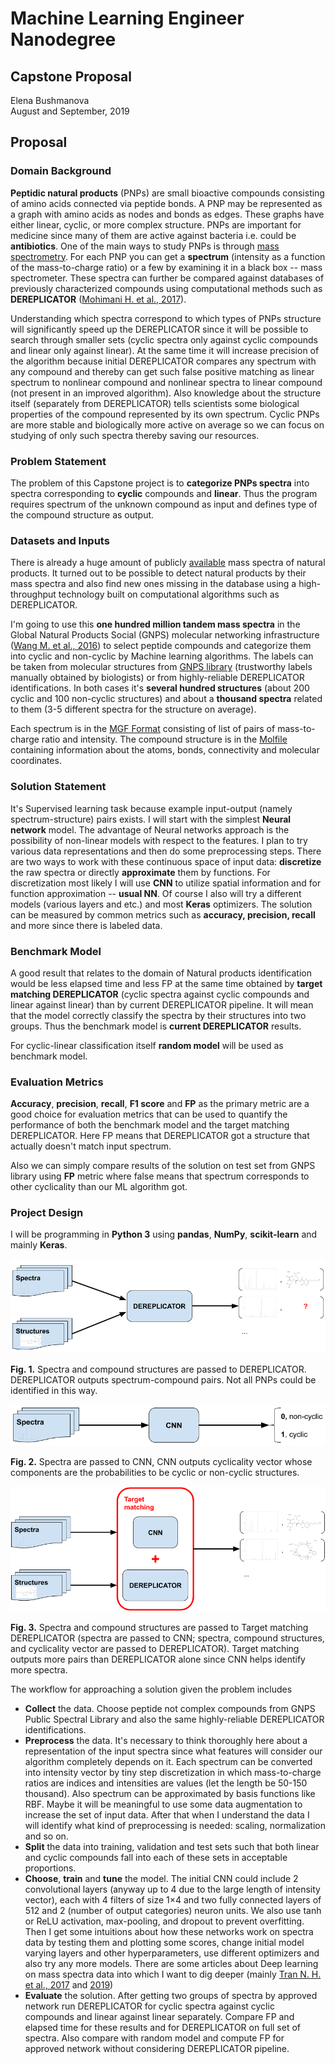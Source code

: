 # Machine Learning Engineer Nanodegree
## Capstone Proposal
Elena Bushmanova  
August and September, 2019

## Proposal
<!-- _(approx. 2-3 pages)_ -->

### Domain Background
<!-- _(approx. 1-2 paragraphs)_ -->

<!-- In this section, provide brief details on the background information of the domain from which the project is proposed. Historical information relevant to the project should be included. It should be clear how or why a problem in the domain can or should be solved. Related academic research should be appropriately cited in this section, including why that research is relevant. Additionally, a discussion of your personal motivation for investigating a particular problem in the domain is encouraged but not required. -->

**Peptidic natural products** (PNPs) are small bioactive compounds consisting of amino acids connected via peptide bonds. A PNP may be represented as a graph with amino acids as nodes and bonds as edges. These graphs have either linear, cyclic, or more complex structure. PNPs are important for medicine since many of them are active against bacteria i.e. could be **antibiotics**. One of the main ways to study PNPs is through [mass spectrometry](https://en.wikipedia.org/wiki/Mass_spectrometry). For each PNP you can get a **spectrum** (intensity as a function of the mass-to-charge ratio) or a few by examining it in a black box -- mass spectrometer. These spectra can further be compared against databases of previously characterized compounds using computational methods such as **DEREPLICATOR** ([Mohimani H. et al., 2017](https://www.nature.com/articles/nchembio.2219)).

Understanding which spectra correspond to which types of PNPs structure will significantly speed up the DEREPLICATOR since it will be possible to search through smaller sets (cyclic spectra only against cyclic compounds and linear only against linear). At the same time it will increase precision of the algorithm because initial DEREPLICATOR compares any spectrum with any compound and thereby can get such false positive matching as linear spectrum to nonlinear compound and nonlinear spectra to linear compound (not present in an improved algorithm). Also knowledge about the structure itself (separately from DEREPLICATOR) tells scientists some biological properties of the compound represented by its own spectrum. Cyclic PNPs are more stable and biologically more active on average so we can focus on studying of only such spectra thereby saving our resources.

### Problem Statement
<!-- _(approx. 1 paragraph)_ -->

<!-- In this section, clearly describe the problem that is to be solved. The problem described should be well defined and should have at least one relevant potential solution. Additionally, describe the problem thoroughly such that it is clear that the problem is quantifiable (the problem can be expressed in mathematical or logical terms) , measurable (the problem can be measured by some metric and clearly observed), and replicable (the problem can be reproduced and occurs more than once). -->

The problem of this Capstone project is to **categorize PNPs spectra** into spectra corresponding to **cyclic** compounds and **linear**. Thus the program requires spectrum of the unknown compound as input and defines type of the compound structure as output.

### Datasets and Inputs
<!-- _(approx. 2-3 paragraphs)_ -->

<!-- In this section, the dataset(s) and/or input(s) being considered for the project should be thoroughly described, such as how they relate to the problem and why they should be used. Information such as how the dataset or input is (was) obtained, and the characteristics of the dataset or input, should be included with relevant references and citations as necessary It should be clear how the dataset(s) or input(s) will be used in the project and whether their use is appropriate given the context of the problem. -->

There is already a huge amount of publicly [available](https://gnps.ucsd.edu/) mass spectra of natural products. It turned out to be possible to detect natural products by their mass spectra and also find new ones missing in the database using a high-throughput technology built on computational algorithms such as DEREPLICATOR.

I'm going to use this **one hundred million tandem mass spectra** in the Global Natural Products Social (GNPS) molecular networking infrastructure ([Wang M. et al., 2016](https://www.nature.com/articles/nbt.3597)) to select peptide compounds and categorize them into cyclic and non-cyclic by Machine learning algorithms. The labels can be taken from molecular structures from [GNPS library](https://gnps.ucsd.edu/ProteoSAFe/gnpslibrary.jsp?library=GNPS-LIBRARY#%7B%22Library_Class_input%22%3A%221%7C%7C2%7C%7C3%7C%7CEXACT%22%7D) (trustworthy labels manually obtained by biologists) or from highly-reliable DEREPLICATOR identifications. In both cases it's **several hundred structures** (about 200 cyclic and 100 non-cyclic structures) and about a **thousand spectra** related to them (3-5 different spectra for the structure on average).

Each spectrum is in the [MGF Format](https://ccms-ucsd.github.io/GNPSDocumentation/downloadlibraries/#mgf-format) consisting of list of pairs of mass-to-charge ratio and intensity. The compound structure is in the [Molfile](https://en.wikipedia.org/wiki/Chemical_table_file) containing information about the atoms, bonds, connectivity and molecular coordinates.

### Solution Statement
<!-- _(approx. 1 paragraph)_ -->

<!-- In this section, clearly describe a solution to the problem. The solution should be applicable to the project domain and appropriate for the dataset(s) or input(s) given. Additionally, describe the solution thoroughly such that it is clear that the solution is quantifiable (the solution can be expressed in mathematical or logical terms) , measurable (the solution can be measured by some metric and clearly observed), and replicable (the solution can be reproduced and occurs more than once). -->

It's Supervised learning task because example input-output (namely spectrum-structure) pairs exists. I will start with the simplest **Neural network** model. The advantage of Neural networks approach is the possibility of non-linear models with respect to the features. I plan to try various data representations and then do some preprocessing steps. There are two ways to work with these continuous space of input data: **discretize** the raw spectra or directly **approximate** them by functions. For discretization most likely I will use **CNN** to utilize spatial information and for function approximation -- **usual NN**. Of course I also will try a different models (various layers and etc.) and most **Keras** optimizers. The solution can be measured by common metrics such as **accuracy, precision, recall** and more since there is labeled data.

### Benchmark Model
<!-- _(approximately 1-2 paragraphs)_ -->

<!-- In this section, provide the details for a benchmark model or result that relates to the domain, problem statement, and intended solution. Ideally, the benchmark model or result contextualizes existing methods or known information in the domain and problem given, which could then be objectively compared to the solution. Describe how the benchmark model or result is measurable (can be measured by some metric and clearly observed) with thorough detail. -->

A good result that relates to the domain of Natural products identification would be less elapsed time and less FP at the same time obtained by **target matching DEREPLICATOR** (cyclic spectra against cyclic compounds and linear against linear) than by current DEREPLICATOR pipeline. It will mean that the model correctly classify the spectra by their structures into two groups. Thus the benchmark model is **current DEREPLICATOR** results.

For cyclic-linear classification itself **random model** will be used as benchmark model.

### Evaluation Metrics
<!-- _(approx. 1-2 paragraphs)_ -->

<!-- In this section, propose at least one evaluation metric that can be used to quantify the performance of both the benchmark model and the solution model. The evaluation metric(s) you propose should be appropriate given the context of the data, the problem statement, and the intended solution. Describe how the evaluation metric(s) are derived and provide an example of their mathematical representations (if applicable). Complex evaluation metrics should be clearly defined and quantifiable (can be expressed in mathematical or logical terms). -->

**Accuracy**, **precision**, **recall**, **F1 score** and **FP** as the primary metric are a good choice for evaluation metrics that can be used to quantify the performance of both the benchmark model and the target matching DEREPLICATOR. Here FP means that DEREPLICATOR got a structure that actually doesn't match input spectrum.

Also we can simply compare results of the solution on test set from GNPS library using **FP** metric where false means that spectrum corresponds to other cyclicality than our ML algorithm got.

### Project Design
<!-- _(approx. 1 page)_ -->

<!-- In this final section, summarize a theoretical workflow for approaching a solution given the problem. Provide thorough discussion for what strategies you may consider employing, what analysis of the data might be required before being used, or which algorithms will be considered for your implementation. The workflow and discussion that you provide should align with the qualities of the previous sections. Additionally, you are encouraged to include small visualizations, pseudocode, or diagrams to aid in describing the project design, but it is not required. The discussion should clearly outline your intended workflow of the capstone project. -->

I will be programming in **Python 3** using **pandas**, **NumPy**, **scikit-learn** and mainly **Keras**.

![alt text](DEREPLICATOR.png)

**Fig. 1.** Spectra and compound structures are passed to DEREPLICATOR. DEREPLICATOR outputs spectrum-compound pairs. Not all PNPs could be identified in this way.


![alt text](CNN.png)

**Fig. 2.** Spectra are passed to CNN, CNN outputs cyclicality vector whose components are the probabilities to be cyclic or non-cyclic structures.


![alt text](DEREPLICATOR_CNN.png)

**Fig. 3.** Spectra and compound structures are passed to Target matching DEREPLICATOR (spectra are passed to CNN; spectra, compound structures, and cyclicality vector are passed to DEREPLICATOR). Target matching outputs more pairs than DEREPLICATOR alone since CNN helps identify more spectra.


The workflow for approaching a solution given the problem includes
- **Collect** the data. Choose peptide not complex compounds from GNPS Public Spectral Library and also the same highly-reliable DEREPLICATOR identifications.
- **Preprocess** the data. It's necessary to think thoroughly here about a representation of the input spectra since what features will consider our algorithm completely depends on it. Each spectrum can be converted into intensity vector by tiny step discretization in which mass-to-charge ratios are indices and intensities are values (let the length be 50-150 thousand). Also spectrum can be approximated by basis functions like RBF. Maybe it will be meaningful to use some data augmentation to increase the set of input data. After that when I understand the data I will identify what kind of preprocessing is needed: scaling, normalization and so on.
- **Split** the data into training, validation and test sets such that both linear and cyclic compounds fall into each of these sets in acceptable proportions.
- **Choose**, **train** and **tune** the model. The initial CNN could include 2 convolutional layers (anyway up to 4 due to the large length of intensity vector), each with 4 filters of size 1×4 and two fully connected layers of 512 and 2 (number of output categories) neuron units. We also use tanh or ReLU activation, max-pooling, and dropout to prevent overfitting. Then I get some intuitions about how these networks work on spectra data by testing them and plotting some scores, change initial model varying layers and other hyperparameters, use different optimizers and also try any more models. There are some articles about Deep learning on mass spectra data into which I want to dig deeper (mainly [Tran N. H. et al., 2017](https://www.pnas.org/content/114/31/8247) and [2019](https://www.nature.com/articles/s41592-018-0260-3))
- **Evaluate** the solution. After getting two groups of spectra by approved network run DEREPLICATOR for cyclic spectra against cyclic compounds and linear against linear separately. Compare FP and elapsed time for these results and for DEREPLICATOR on full set of spectra. Also compare with random model and compute FP for approved network without considering DEREPLICATOR pipeline.


<!-- ----------- -->

<!-- **Before submitting your proposal, ask yourself. . .** -->

<!-- - Does the proposal you have written follow a well-organized structure similar to that of the project template? -->
<!-- - Is each section (particularly **Solution Statement** and **Project Design**) written in a clear, concise and specific fashion? Are there any ambiguous terms or phrases that need clarification? -->
<!-- - Would the intended audience of your project be able to understand your proposal? -->
<!-- - Have you properly proofread your proposal to assure there are minimal grammatical and spelling mistakes? -->
<!-- - Are all the resources used for this project correctly cited and referenced? -->
